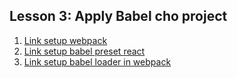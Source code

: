 ## Lesson 3: Apply Babel cho project

1. [Link setup webpack](https://webpack.js.org/guides/getting-started/)
2. [Link setup babel preset react](https://babeljs.io/docs/)
3. [Link setup babel loader in webpack](https://babeljs.io/setup#installation)

